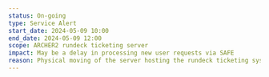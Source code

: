 ```yaml
---
status: On-going
type: Service Alert
start_date: 2024-05-09 10:00
end_date: 2024-05-09 12:00 
scope: ARCHER2 rundeck ticketing server
impact: May be a delay in processing new user requests via SAFE
reason: Physical moving of the server hosting the rundeck ticketing system
---
```

